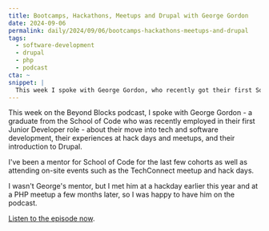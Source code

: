 ```yaml
---
title: Bootcamps, Hackathons, Meetups and Drupal with George Gordon
date: 2024-09-06
permalink: daily/2024/09/06/bootcamps-hackathons-meetups-and-drupal
tags:
  - software-development
  - drupal
  - php
  - podcast
cta: ~
snippet: |
  This week I spoke with George Gordon, who recently got their first Software Developer role.
---
```


This week on the Beyond Blocks podcast, I spoke with George Gordon - a graduate from the School of Code who was recently employed in their first Junior Developer role - about their move into tech and software development, their experiences at hack days and meetups, and their introduction to Drupal.

I've been a mentor for School of Code for the last few cohorts as well as attending on-site events such as the TechConnect meetup and hack days.

I wasn't George's mentor, but I met him at a hackday earlier this year and at a PHP meetup a few months later, so I was happy to have him on the podcast.

[Listen to the episode now][0].

[0]: {{site.url}}/podcast/20-george-gordon
